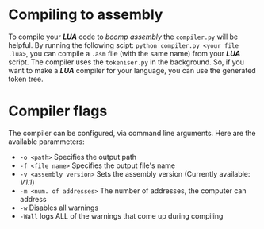 # Compiling to assembly

To compile your ***LUA*** code to *bcomp assembly* the `compiler.py` will be helpful. By running the following scipt: `python compiler.py <your file .lua>`, you can compile a `.asm` file (with the same name) from your ***LUA*** script.
The compiler uses the `tokeniser.py` in the background. So, if you want to make a ***LUA*** compiler for your language, you can use the generated token tree.

# Compiler flags

The compiler can be configured, via command line arguments. Here are the available parammeters:

* `-o <path>` Specifies the output path
* `-f <file name>` Specifies the output file's name
* `-v <assembly version>` Sets the assembly version (Currently available: *V1.1*)
* `-m <num. of addresses>` The number of addresses, the computer can address
* `-w` Disables all warnings
* `-Wall` logs ALL of the warnings that come up during compiling